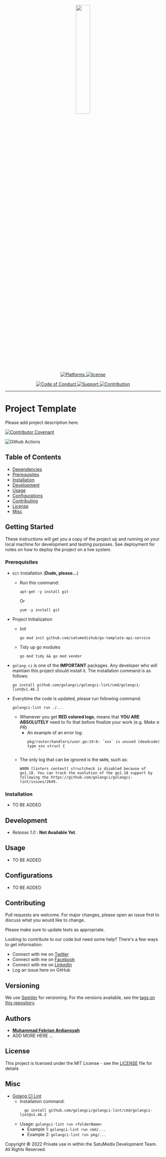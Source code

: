 <p align="center">
<a href="https://github.com/satumedishub/go-template-api-service">
<img src="https://raw.githubusercontent.com/gilbarbara/logos/master/logos/docker-icon.svg" width="30%" />
</a>
<br>
</p>
<p align="center">
<a href="#">
<img src="https://img.shields.io/badge/%20Platforms-Windows%20/%20Linux-blue.svg?style=flat-square" alt="Platforms" />
</a>
<a href="https://github.com/satumedishub/go-template-api-service/blob/master/LICENSE">
<img src="https://img.shields.io/badge/%20Licence-MIT-green.svg?style=flat-square" alt="license" />
</a>
</p>
<p align="center">
<a href="https://github.com/satumedishub/go-template-api-service/blob/master/CODE_OF_CONDUCT.md">
<img src="https://img.shields.io/badge/Community-Code%20of%20Conduct-orange.svg?style=flat-squre" alt="Code of Conduct" />
</a>
<a href="https://github.com/satumedishub/go-template-api-service/blob/master/SUPPORT.md">
<img src="https://img.shields.io/badge/Community-Support-red.svg?style=flat-square" alt="Support" />
</a>
<a href="https://github.com/satumedishub/go-template-api-service/blob/master/CONTRIBUTING.md">
<img src="https://img.shields.io/badge/%20Community-Contribution-yellow.svg?style=flat-square" alt="Contribution" />
</a>
</p>
<hr>

# Project Template

Please add project description here.

[![Contributor Covenant](https://img.shields.io/badge/Contributor%20Covenant-v1.4%20adopted-ff69b4.svg)](CODE_OF_CONDUCT.md)

![Github Actions](https://github.com/satumedishub/go-template-api-service/workflows/Github%20Action/badge.svg)

## Table of Contents

* [Dependencies](#dependencies)
* [Prerequisites](#prerequisites)
* [Installation](#installation)
* [Development](#development)
* [Usage](#usage)
* [Configurations](#configurations)
* [Contributing](#contributing)
* [License](#license)
* [Misc](#misc)

## Getting Started

These instructions will get you a copy of the project up and running on your local machine for development and testing
purposes. See deployment for notes on how to deploy the project on a live system.

### Prerequisites

* `Git` installation (**Dude, please...**)
    * Run this command:
      ```shell
      apt-get -y install git
      ```
      Or
      ```shell
      yum -y install git
      ```
* Project Initialization
  * Init
    ```shell
    go mod init github.com/satumedishub/go-template-api-service
    ```
  * Tidy up go modules
    ```shell
    go mod tidy && go mod vendor
    ```

* `golang-ci` is one of the **IMPORTANT** packages. Any developer who will maintain this project should install it. The
  installation command is as follows:
    ```shell
    go install github.com/golangci/golangci-lint/cmd/golangci-lint@v1.46.2
    ```
* Everytime the code is updated, please run following command:
  ```shell
  golangci-lint run ./...
  ```
    * Whenever you get **RED colored logs**, means that **YOU ARE ABSOLUTELY** need to fix that before finalize your
      work (e.g. *Make a PR*)
        * An example of an error log:
          ```shell
          pkg/router/handlers/user.go:19:6: `xxx` is unused (deadcode)
          type xxx struct {
               ^
          ```
    * The only log that can be ignored is the `WARN`, such as:
      ```shell
      WARN [linters context] structcheck is disabled because of go1.18. You can track the evolution of the go1.18 support by following the https://github.com/golangci/golangci-lint/issues/2649.
      ```

### Installation

* TO BE ADDED

## Development

* *Release 1.0* : **Not Available Yet**.

## Usage

* TO BE ADDED

## Configurations

* TO BE ADDED

## Contributing

Pull requests are welcome. For major changes, please open an issue first to discuss what you would like to change.

Please make sure to update tests as appropriate.

Looking to contribute to our code but need some help? There's a few ways to get information:

* Connect with me on [Twitter](https://twitter.com/satumedis)
* Connect with me on [Facebook](https://www.facebook.com/profile.php?id=100073637499682)
* Connect with me on [LinkedIn](https://www.linkedin.com/company/76233667)
* Log an issue here on GitHub

## Versioning

We use [SemVer](http://semver.org/) for versioning. For the versions available, see
the [tags on this repository](https://github.com/satumedishub/go-template-api-service/tags).

## Authors

* **[Muhammad Febrian Ardiansyah](https://github.com/ardihikaru)**
* ADD MORE HERE ...

## License

This project is licensed under the MIT License - see the [LICENSE](LICENSE) file for details

## Misc

* [Golang CI Lint](https://golangci-lint.run/usage/install/)
    * Installation command:
      ```
        go install github.com/golangci/golangci-lint/cmd/golangci-lint@v1.46.2
      ```
    * Usage: `golangci-lint run <folderName>`
        * Example 1: `golangci-lint run cmd/...`
        * Example 2: `golangci-lint run pkg/...`

<p> Copyright &copy; 2022 Private use in within the SatuMedis Development Team. All Rights Reserved.</p>
